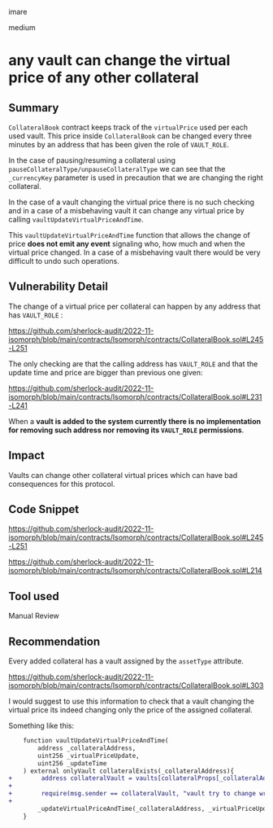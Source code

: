 imare

medium

# any vault can change the virtual price of any other collateral

## Summary
``CollateralBook`` contract keeps track of the ``virtualPrice`` used per each used vault. This price inside ``CollateralBook`` can be changed every three minutes by an address that has been given the role of ``VAULT_ROLE``.

In the case of pausing/resuming a collateral using ``pauseCollateralType/unpauseCollateralType`` we can see that the ``_currencyKey`` parameter is used in precaution that we are changing the right collateral.

In the case of a vault changing the virtual price there is no such checking and in a case of a misbehaving vault it can change any virtual price by calling ``vaultUpdateVirtualPriceAndTime``.

This ``vaultUpdateVirtualPriceAndTime`` function that allows the change of price **does not emit any event** signaling who, how much and when the virtual price changed. In a case of a misbehaving vault there would be very difficult to undo such operations.

## Vulnerability Detail
The change of a virtual price per collateral can happen by any address that has ``VAULT_ROLE`` :

https://github.com/sherlock-audit/2022-11-isomorph/blob/main/contracts/Isomorph/contracts/CollateralBook.sol#L245-L251

The only checking are that the calling address has ``VAULT_ROLE`` and that the update time and price are bigger than previous one given:

https://github.com/sherlock-audit/2022-11-isomorph/blob/main/contracts/Isomorph/contracts/CollateralBook.sol#L231-L241

When a **vault is added to the system currently there is no implementation for removing such address nor removing its ``VAULT_ROLE`` permissions**.

## Impact
Vaults can change other collateral virtual prices which can have bad consequences for this protocol.

## Code Snippet
https://github.com/sherlock-audit/2022-11-isomorph/blob/main/contracts/Isomorph/contracts/CollateralBook.sol#L245-L251

https://github.com/sherlock-audit/2022-11-isomorph/blob/main/contracts/Isomorph/contracts/CollateralBook.sol#L214

## Tool used

Manual Review

## Recommendation
Every added collateral has a vault assigned by the ``assetType`` attribute.

https://github.com/sherlock-audit/2022-11-isomorph/blob/main/contracts/Isomorph/contracts/CollateralBook.sol#L303

I would suggest to use this information to check that a vault changing the virtual price its indeed changing only the price of the assigned collateral.

Something like this:

```diff
    function vaultUpdateVirtualPriceAndTime(
        address _collateralAddress,
        uint256 _virtualPriceUpdate,
        uint256 _updateTime
    ) external onlyVault collateralExists(_collateralAddress){
+        address collateralVault = vaults[collateralProps[_collateralAddress].assetType];
+
+        require(msg.sender == collateralVault, "vault try to change wrong collateral");
+
        _updateVirtualPriceAndTime(_collateralAddress, _virtualPriceUpdate, _updateTime);
    }
```